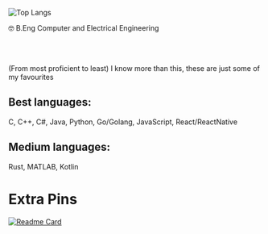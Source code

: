 ![Top Langs](https://github-readme-stats-phi-dusky.vercel.app//api/top-langs/?username=shahmir-k&langs-count=20&layout=compact&theme=dark)



🤓 B.Eng Computer and Electrical Engineering

<br><br>

(From most proficient to least) I know more than this, these are just some of my favourites

## Best languages:
C, C++, C#, Java, Python, Go/Golang, JavaScript, React/ReactNative

## Medium languages: 
Rust, MATLAB, Kotlin



# Extra Pins

[![Readme Card](https://github-readme-stats.vercel.app/api/pin/?username=anuraghazra&repo=github-readme-stats)](https://github.com/anuraghazra/github-readme-stats)
<!--
**shahmir-k/shahmir-k** is a ✨ _special_ ✨ repository because its `README.md` (this file) appears on your GitHub profile.

Here are some ideas to get you started:

- 🔭 I’m currently working on ...
- 🌱 I’m currently learning ...
- 👯 I’m looking to collaborate on ...
- 🤔 I’m looking for help with ...
- 💬 Ask me about ...
- 📫 How to reach me: ...
- 😄 Pronouns: ...
- ⚡ Fun fact: ...
-->
